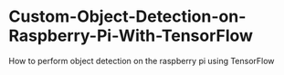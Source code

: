 # Custom-Object-Detection-on-Raspberry-Pi-With-TensorFlow
How to perform object detection on the raspberry pi using TensorFlow
